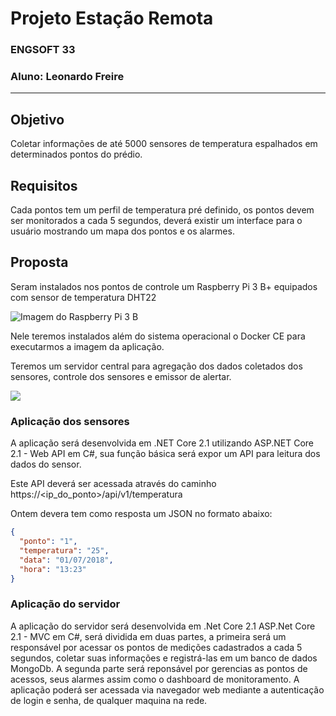 # Projeto Estação Remota

### ENGSOFT 33
### Aluno: Leonardo Freire
---

## Objetivo

Coletar informações de até 5000 sensores de temperatura espalhados em determinados pontos do prédio.

## Requisitos

Cada pontos tem um perfil de temperatura pré definido, os pontos devem ser monitorados a cada 5 segundos, deverá existir um interface para o usuário mostrando um mapa dos pontos e os alarmes.

## Proposta

Seram instalados nos pontos de controle um Raspberry Pi 3 B+ equipados com sensor de temperatura DHT22

![Imagem do Raspberry Pi 3 B](https://image.ibb.co/jiyemK/Raspberry_B_DHT22.png)

Nele teremos instalados além do sistema operacional o Docker CE para executarmos a imagem da aplicação.

Teremos um servidor central para agregação dos dados coletados dos sensores, controle dos sensores e emissor de alertar.

![](https://image.ibb.co/mdXLbK/Desenho_sem_t_tulo_2.jpg)

### Aplicação dos sensores

A aplicação será desenvolvida em .NET Core 2.1 utilizando ASP.NET Core 2.1 - Web API em C#, sua função básica será expor um API para leitura dos dados do sensor.

Este API deverá ser acessada através do caminho  https://<ip_do_ponto>/api/v1/temperatura

Ontem devera tem como resposta um JSON no formato abaixo:

```JSON
{
  "ponto": "1",
  "temperatura": "25",
  "data": "01/07/2018",
  "hora": "13:23"
}
```

### Aplicação do servidor

A aplicação do servidor será desenvolvida em .Net Core 2.1 ASP.Net Core 2.1 - MVC em C#, será dividida em duas partes, a primeira será um responsável por acessar os pontos de medições cadastrados a cada 5 segundos, coletar suas informações e registrá-las em um banco de dados MongoDb. A segunda parte será reponsável por gerencias as pontos de acessos, seus alarmes assim como o dashboard de monitoramento. A aplicação poderá ser acessada via navegador web mediante a autenticação de login e senha, de qualquer maquina na rede.






